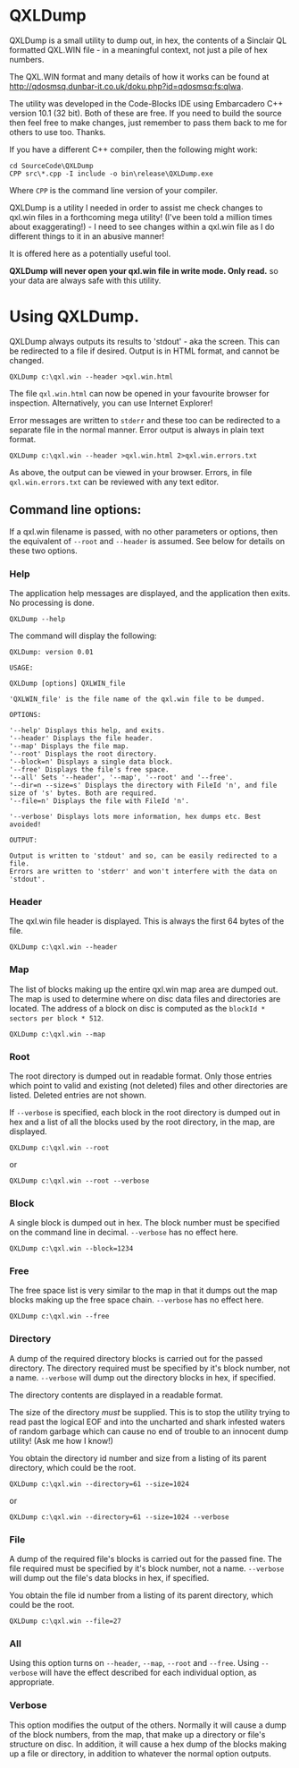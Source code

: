 # QXLDump
QXLDump is a small utility to dump out, in hex, the contents of a Sinclair QL formatted QXL.WIN file - in a meaningful context, not just a pile of hex numbers.

The QXL.WIN format and many details of how it works can be found at <http://qdosmsq.dunbar-it.co.uk/doku.php?id=qdosmsq:fs:qlwa>.

The utility was developed in the Code-Blocks IDE using Embarcadero C++ version 10.1 (32 bit). Both of these are free. If you need to build the source then feel free to make changes, just remember to pass them back to me for others to use too. Thanks.

If you have a different C++ compiler, then the following might work:

```
cd SourceCode\QXLDump
CPP src\*.cpp -I include -o bin\release\QXLDump.exe
```

Where `CPP` is the command line version of your compiler.

QXLDump is a utility I needed in order to assist me check changes to qxl.win files in a forthcoming mega utility! (I've been told a million times about exaggerating!) - I need to see changes within a qxl.win file as I do different things to it in an abusive manner!

It is offered here as a potentially useful tool.

**QXLDump will never open your qxl.win file in write mode. Only read.** so your data are always safe with this utility.


# Using QXLDump.

QXLDump always outputs its results to 'stdout' - aka the screen. This can be redirected to a file if desired. Output is in HTML format, and cannot be changed.

```
QXLDump c:\qxl.win --header >qxl.win.html
```

The file ``qxl.win.html`` can now be opened in your favourite browser for inspection. Alternatively, you can use Internet Explorer!

Error messages are written to `stderr` and these too can be redirected to a separate file in the normal manner. Error output is always in plain text format.

```
QXLDump c:\qxl.win --header >qxl.win.html 2>qxl.win.errors.txt
```

As above, the output can be viewed in your browser. Errors, in file ``qxl.win.errors.txt`` can be reviewed with any text editor.

## Command line options:

If a qxl.win filename is passed, with no other parameters or options, then the equivalent of ``--root`` and ``--header`` is assumed. See below for details on these two options.

### Help

The application help messages are displayed, and the application then exits. No processing is done.

```
QXLDump --help
```

The command will display the following:

```
QXLDump: version 0.01

USAGE:

QXLDump [options] QXLWIN_file

'QXLWIN_file' is the file name of the qxl.win file to be dumped.

OPTIONS:

'--help' Displays this help, and exits.
'--header' Displays the file header.
'--map' Displays the file map.
'--root' Displays the root directory.
'--block=n' Displays a single data block.
'--free' Displays the file's free space.
'--all' Sets '--header', '--map', '--root' and '--free'.
'--dir=n --size=s' Displays the directory with FileId 'n', and file size of 's' bytes. Both are required.
'--file=n' Displays the file with FileId 'n'.

'--verbose' Displays lots more information, hex dumps etc. Best avoided!

OUTPUT:

Output is written to 'stdout' and so, can be easily redirected to a file.
Errors are written to 'stderr' and won't interfere with the data on 'stdout'.
```

### Header

The qxl.win file header is displayed. This is always the first 64 bytes of the file.

```
QXLDump c:\qxl.win --header
```

### Map

The list of blocks making up the entire qxl.win map area are dumped out. The map is used to determine where on disc data files and directories are located. The address of a block on disc is computed as the ``blockId * sectors per block * 512``.

```
QXLDump c:\qxl.win --map
```

### Root

The root directory is dumped out in readable format. Only those entries which point to valid and existing (not deleted) files and other directories are listed. Deleted entries are not shown.

If ``--verbose`` is specified, each block in the root directory is dumped out in hex and a list of all the blocks used by the root directory, in the map, are displayed.

```
QXLDump c:\qxl.win --root
```

or

```
QXLDump c:\qxl.win --root --verbose
```

### Block

A single block is dumped out in hex. The block number must be specified on the command line in decimal. ``--verbose`` has no effect here.

```
QXLDump c:\qxl.win --block=1234
```

### Free

The free space list is very similar to the map in that it dumps out the map blocks making up the free space chain. ``--verbose`` has no effect here.

```
QXLDump c:\qxl.win --free
```

### Directory

A dump of the required directory blocks is carried out for the passed directory. The directory required must be specified by it's block number, not a name. ``--verbose`` will dump out the directory blocks in hex, if specified.

The directory contents are displayed in a readable format.

The size of the directory *must* be supplied. This is to stop the utility trying to read past the logical EOF and into the uncharted and shark infested waters of random garbage which can cause no end of trouble to an innocent dump utility! (Ask me how I know!)

You obtain the directory id number and size from a listing of its parent directory, which could be the root.

```
QXLDump c:\qxl.win --directory=61 --size=1024
```

or

```
QXLDump c:\qxl.win --directory=61 --size=1024 --verbose
```

### File

A dump of the required file's blocks is carried out for the passed fine. The file required must be specified by it's block number, not a name. ``--verbose`` will dump out the file's data  blocks in hex, if specified.

You obtain the file id number from a listing of its parent directory, which could be the root.

```
QXLDump c:\qxl.win --file=27
```

### All

Using this option turns on ``--header``, ``--map``, ``--root`` and ``--free``. Using ``--verbose`` will have the effect described for each individual option, as appropriate.

### Verbose

This option modifies the output of the others. Normally it will cause a dump of the block numbers, from the map, that make up a directory or file's structure on disc. In addition, it will cause a hex dump of the blocks making up a file or directory, in addition to whatever the normal option outputs.
